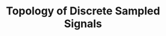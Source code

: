 ---
layout: post
title: Topology of Discrete Sampled Signals
category: writeup
draft: false
loc: /writeups/Topology of Discrete Sampled Signals.pdf
tags:
---